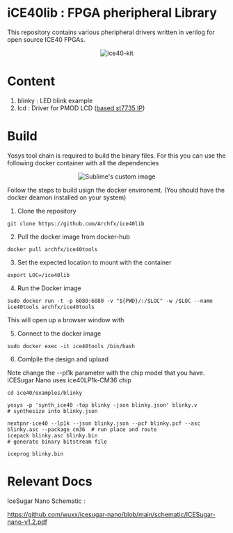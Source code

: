 # iCE40lib : FPGA pheripheral Library 

This repository contains various pheripheral drivers written in verilog for open source ICE40 FPGAs.

<p align="center">
  <img src="/images/ice40.jpg" alt="ice40-kit"/>
</p>


Content
======

1. blinky : LED blink example 
2. lcd : Driver for PMOD LCD ([based st7735 IP](https://github.com/lawrie/ulx3s_examples))




Build
======

Yosys tool chain is required to build the binary files.
For this you can use the following docker container with all the dependencies

<p align="center">
  <img src="https://dockerico.blankenship.io/image/archfx/yosystools" alt="Sublime's custom image"/>
</p>

<!-- [![dockeri.co](https://dockerico.blankenship.io/image/archfx/yosystools)](https://hub.docker.com/r/archfx/yosystools) -->

Follow the steps to build usign the docker environemt. (You should have the docker deamon installed on your system)

1. Clone the repository

```shell
git clone https://github.com/Archfx/ice40lib
```

2. Pull the docker image from docker-hub


```shell
docker pull archfx/ice40tools
```

3. Set the expected location to mount with the container
```shell
export LOC=/ice40lib
```

4. Run the Docker image
```shell
sudo docker run -t -p 6080:6080 -v "${PWD}/:/$LOC" -w /$LOC --name ice40tools archfx/ice40tools
```
This will open up a browser window with 

5. Connect to the docker image

```shell
sudo docker exec -it ice40tools /bin/bash
```

6. Comlpile the design and upload

Note change the --pl1k parameter with the chip model that you have. iCESugar Nano uses ice40LP1k-CM36 chip

```shell
cd ice40/examples/blinky

yosys -p 'synth_ice40 -top blinky -json blinky.json' blinky.v               # synthesize into blinky.json

nextpnr-ice40 --lp1k --json blinky.json --pcf blinky.pcf --asc blinky.asc --package cm36  # run place and route
icepack blinky.asc blinky.bin                                               # generate binary bitstream file

iceprog blinky.bin                                                       
```



Relevant Docs
=========

IceSugar Nano Schematic :

https://github.com/wuxx/icesugar-nano/blob/main/schematic/ICESugar-nano-v1.2.pdf
